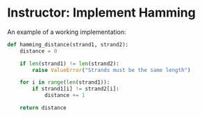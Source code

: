 # Instructor: Implement Hamming

An example of a working implementation:

```python
def hamming_distance(strand1, strand2):
    distance = 0

    if len(strand1) != len(strand2):
        raise ValueError("Strands must be the same length")

    for i in range(len(strand1)):
        if strand1[i] != strand2[i]:
            distance += 1

    return distance
```

